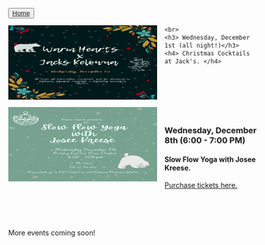 <button type="button">[Home](index.md)</button>

<div class="event">
	<a hrefs="https://github.com/warmheartskelowna/warmheartskelowna.github.io/blob/main/imgs/Jacks.png" target="_blank">
	<img style="float: left; margin: 0px 15px 15px 0px;" src="imgs/Jacks.png" alt="Christmas Cocktails"
	     title="Christmas Cocktails at Jacks" width="300" height="150" /> </a>
		
	<br>
	<h3> Wednesday, December 1st (all night!)</h3>
	<h4> Christmas Cocktails at Jack's. </h4>

</div>


<br>
<br>
<br>
<br>

<div class="event">
 <a hrefs="https://github.com/warmheartskelowna/warmheartskelowna.github.io/blob/main/imgs/SlowFlow.png" target="_blank">
<img style="float: left; margin: 0px 15px 15px 0px;" src="imgs/SlowFlow.png" alt="Slow Flow Yoga"
	title="Slow Flow Yoga Class with Josee Kreese" width="300" height="150" />
	</a>
	<br>
	<h3> Wednesday, December 8th (6:00 - 7:00 PM) </h3>
	<h4> Slow Flow Yoga with Josee Kreese.</h4> 
	<!-- <a hrefs="https://www.eventbrite.ca/e/copy-of-slow-flow-yoga-with-josee-tickets-216077612957" target="_blank">Purchase tickets online.</a> -->

</div>

[Purchase tickets here.](https://www.eventbrite.ca/e/slow-flow-yoga-with-josee-tickets-216055978247)

<br>
<br>
<br>

More events coming soon!
